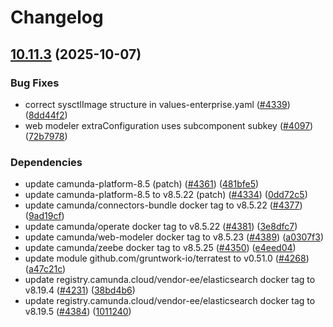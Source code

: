 # Changelog

## [10.11.3](https://github.com/camunda/camunda-platform-helm/compare/camunda-platform-8.5-10.11.2...camunda-platform-8.5-10.11.3) (2025-10-07)


### Bug Fixes

* correct sysctlImage structure in values-enterprise.yaml ([#4339](https://github.com/camunda/camunda-platform-helm/issues/4339)) ([8dd44f2](https://github.com/camunda/camunda-platform-helm/commit/8dd44f23f750569253c4a8ea57b98d19bb365879))
* web modeler extraConfiguration uses subcomponent subkey ([#4097](https://github.com/camunda/camunda-platform-helm/issues/4097)) ([72b7978](https://github.com/camunda/camunda-platform-helm/commit/72b7978b00ccdb29fcf61f8c636acc82103449a4))


### Dependencies

* update camunda-platform-8.5 (patch) ([#4361](https://github.com/camunda/camunda-platform-helm/issues/4361)) ([481bfe5](https://github.com/camunda/camunda-platform-helm/commit/481bfe51a70595fc90438f8370cb987bf488cc45))
* update camunda-platform-8.5 to v8.5.22 (patch) ([#4334](https://github.com/camunda/camunda-platform-helm/issues/4334)) ([0dd72c5](https://github.com/camunda/camunda-platform-helm/commit/0dd72c513121e08008c0578a906fe3d22eb1f2f0))
* update camunda/connectors-bundle docker tag to v8.5.22 ([#4377](https://github.com/camunda/camunda-platform-helm/issues/4377)) ([9ad19cf](https://github.com/camunda/camunda-platform-helm/commit/9ad19cfdfaafd1808b6a88fa99c966ba267198d0))
* update camunda/operate docker tag to v8.5.22 ([#4381](https://github.com/camunda/camunda-platform-helm/issues/4381)) ([3e8dfc7](https://github.com/camunda/camunda-platform-helm/commit/3e8dfc7912c688e381757f83f00acf5cff52b921))
* update camunda/web-modeler docker tag to v8.5.23 ([#4389](https://github.com/camunda/camunda-platform-helm/issues/4389)) ([a0307f3](https://github.com/camunda/camunda-platform-helm/commit/a0307f39c114c3526e6e1767a73c7aca20432875))
* update camunda/zeebe docker tag to v8.5.25 ([#4350](https://github.com/camunda/camunda-platform-helm/issues/4350)) ([e4eed04](https://github.com/camunda/camunda-platform-helm/commit/e4eed04de1ff6b9c5ff266f2a00a6145f92fb347))
* update module github.com/gruntwork-io/terratest to v0.51.0 ([#4268](https://github.com/camunda/camunda-platform-helm/issues/4268)) ([a47c21c](https://github.com/camunda/camunda-platform-helm/commit/a47c21ce6205cde4521840b7b1eb41294a5c005f))
* update registry.camunda.cloud/vendor-ee/elasticsearch docker tag to v8.19.4 ([#4231](https://github.com/camunda/camunda-platform-helm/issues/4231)) ([38bd4b6](https://github.com/camunda/camunda-platform-helm/commit/38bd4b6b6285eccaf525640bb9e336b1f35d6add))
* update registry.camunda.cloud/vendor-ee/elasticsearch docker tag to v8.19.5 ([#4384](https://github.com/camunda/camunda-platform-helm/issues/4384)) ([1011240](https://github.com/camunda/camunda-platform-helm/commit/10112408a342a9c89438505144a935ca2cd6e2e3))
